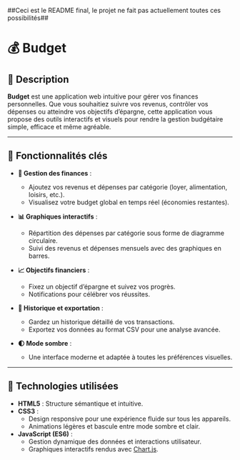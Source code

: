 ##Ceci est le README final, le projet ne fait pas actuellement toutes ces possibilités##

# 💰 **Budget**  

## 🎯 **Description**  
**Budget** est une application web intuitive pour gérer vos finances personnelles. Que vous souhaitiez suivre vos revenus, contrôler vos dépenses ou atteindre vos objectifs d’épargne, cette application vous propose des outils interactifs et visuels pour rendre la gestion budgétaire simple, efficace et même agréable.  

---

## 🌟 **Fonctionnalités clés**  
- **💸 Gestion des finances** :  
  - Ajoutez vos revenus et dépenses par catégorie (loyer, alimentation, loisirs, etc.).  
  - Visualisez votre budget global en temps réel (économies restantes).  

- **📊 Graphiques interactifs** :  
  - Répartition des dépenses par catégorie sous forme de diagramme circulaire.  
  - Suivi des revenus et dépenses mensuels avec des graphiques en barres.  

- **📈 Objectifs financiers** :  
  - Fixez un objectif d’épargne et suivez vos progrès.  
  - Notifications pour célébrer vos réussites.  

- **💾 Historique et exportation** :  
  - Gardez un historique détaillé de vos transactions.  
  - Exportez vos données au format CSV pour une analyse avancée.  

- **🌓 Mode sombre** :  
  - Une interface moderne et adaptée à toutes les préférences visuelles.  

---

## 🔧 **Technologies utilisées**  
- **HTML5** : Structure sémantique et intuitive.  
- **CSS3** :  
  - Design responsive pour une expérience fluide sur tous les appareils.  
  - Animations légères et bascule entre mode sombre et clair.  
- **JavaScript (ES6)** :  
  - Gestion dynamique des données et interactions utilisateur.  
  - Graphiques interactifs rendus avec [Chart.js](https://www.chartjs.org/).  
